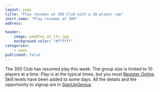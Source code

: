 ```yaml
---
layout: page
title: "Play resumes at 300 Club with a 10-player cap"
short_name: "Play resumes at 300"
address: 

header:
    image: paddles_at_jtc.jpg
    background-color: "#ffffff"
categories:
    - news
published: false
---
```

<!--more-->

The 300 Club has resumed play this week. The group size is limited to 10 players at a time. Play is at the typical times, but you must [Register Online](https://www.signupgenius.com/go/30e0d4faeaa22a0fd0-the3001). Skill levels have been added to some days. All the details and the opportunity to signup are in [SignUpGenius](https://www.signupgenius.com/go/30e0d4faeaa22a0fd0-the3001).